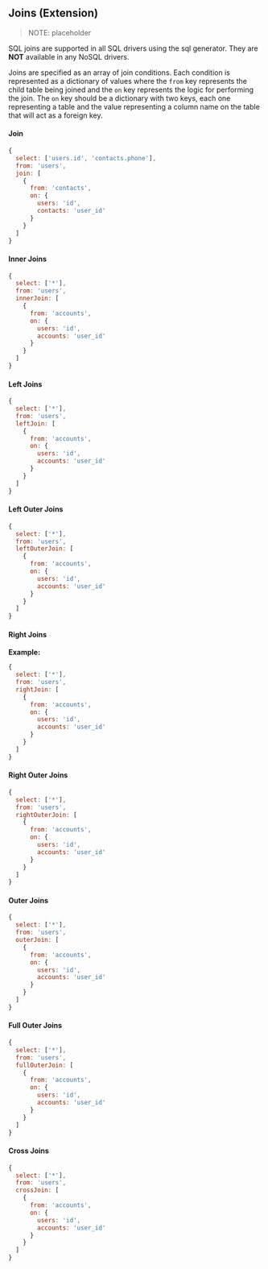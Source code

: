 ## Joins (Extension)

> NOTE: placeholder

SQL joins are supported in all SQL drivers using the sql generator. They are **NOT** available in any NoSQL drivers.

Joins are specified as an array of join conditions. Each condition is represented as a dictionary of values where the `from` key represents the child table being joined and the `on` key represents the logic for performing the join. The `on` key should be a dictionary with two keys, each one representing a table and the value representing a column name on the table that will act as a foreign key.

#### Join

```javascript
{
  select: ['users.id', 'contacts.phone'],
  from: 'users',
  join: [
    {
      from: 'contacts',
      on: {
        users: 'id',
        contacts: 'user_id'
      }
    }
  ]
}
```

#### Inner Joins

```javascript
{
  select: ['*'],
  from: 'users',
  innerJoin: [
    {
      from: 'accounts',
      on: {
        users: 'id',
        accounts: 'user_id'
      }
    }
  ]
}
```

#### Left Joins

```javascript
{
  select: ['*'],
  from: 'users',
  leftJoin: [
    {
      from: 'accounts',
      on: {
        users: 'id',
        accounts: 'user_id'
      }
    }
  ]
}
```

#### Left Outer Joins

```javascript
{
  select: ['*'],
  from: 'users',
  leftOuterJoin: [
    {
      from: 'accounts',
      on: {
        users: 'id',
        accounts: 'user_id'
      }
    }
  ]
}
```

#### Right Joins

**Example:**

```javascript
{
  select: ['*'],
  from: 'users',
  rightJoin: [
    {
      from: 'accounts',
      on: {
        users: 'id',
        accounts: 'user_id'
      }
    }
  ]
}
```

#### Right Outer Joins

```javascript
{
  select: ['*'],
  from: 'users',
  rightOuterJoin: [
    {
      from: 'accounts',
      on: {
        users: 'id',
        accounts: 'user_id'
      }
    }
  ]
}
```

#### Outer Joins

```javascript
{
  select: ['*'],
  from: 'users',
  outerJoin: [
    {
      from: 'accounts',
      on: {
        users: 'id',
        accounts: 'user_id'
      }
    }
  ]
}
```

#### Full Outer Joins

```javascript
{
  select: ['*'],
  from: 'users',
  fullOuterJoin: [
    {
      from: 'accounts',
      on: {
        users: 'id',
        accounts: 'user_id'
      }
    }
  ]
}
```

#### Cross Joins

```javascript
{
  select: ['*'],
  from: 'users',
  crossJoin: [
    {
      from: 'accounts',
      on: {
        users: 'id',
        accounts: 'user_id'
      }
    }
  ]
}
```
